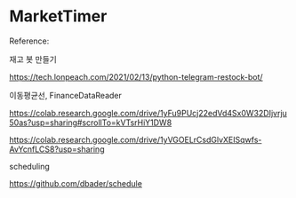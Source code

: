 # MarketTimer

Reference: 

재고 봇 만들기

https://tech.lonpeach.com/2021/02/13/python-telegram-restock-bot/

이동평균선, FinanceDataReader

https://colab.research.google.com/drive/1yFu9PUcj22edVd4Sx0W32DIjvrju50as?usp=sharing#scrollTo=kVTsrHiY1DW8

https://colab.research.google.com/drive/1yVGOELrCsdGlvXEISqwfs-AvYcnfLCS8?usp=sharing

scheduling 

https://github.com/dbader/schedule

